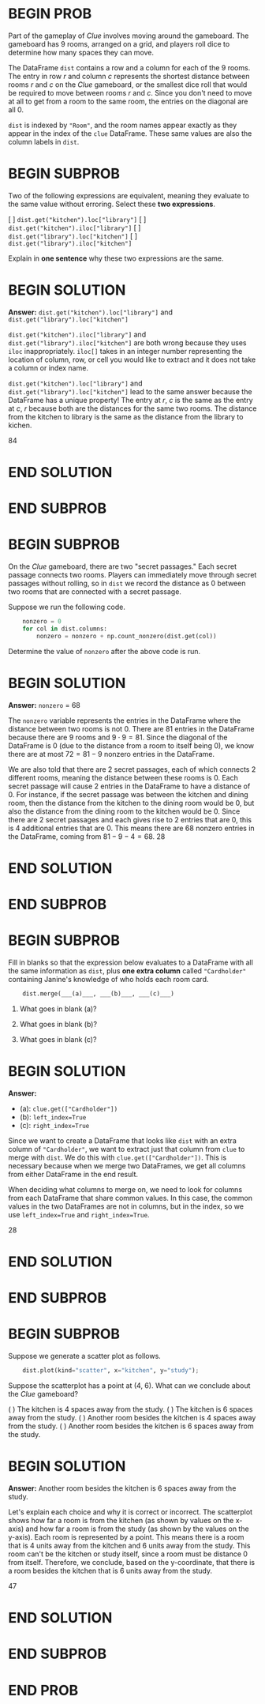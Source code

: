 # BEGIN PROB
Part of the gameplay of *Clue* involves moving around the gameboard. The
gameboard has 9 rooms, arranged on a grid, and players roll dice to
determine how many spaces they can move.

The DataFrame `dist` contains a row and a column for each of the 9
rooms. The entry in row $r$ and column $c$ represents the shortest
distance between rooms $r$ and $c$ on the *Clue* gameboard, or the
smallest dice roll that would be required to move between rooms $r$ and
$c$. Since you don't need to move at all to get from a room to the same
room, the entries on the diagonal are all 0.

`dist` is indexed by `"Room"`, and the room names appear exactly as they
appear in the index of the `clue` DataFrame. These same values are also
the column labels in `dist`.

# BEGIN SUBPROB

Two of the following expressions are equivalent, meaning they evaluate
to the same value without erroring. Select these **two expressions**.

[ ] `dist.get("kitchen").loc["library"]`
[ ] `dist.get("kitchen").iloc["library"]`
[ ] `dist.get("library").loc["kitchen"]`
[ ] `dist.get("library").iloc["kitchen"]`

Explain in **one sentence** why these two expressions are the same.

# BEGIN SOLUTION

**Answer:** `dist.get("kitchen").loc["library"]` and `dist.get("library").loc["kitchen"]`

`dist.get("kitchen").iloc["library"]` and `dist.get("library").iloc["kitchen"]` are both wrong because they uses `iloc` inappropriately. `iloc[]` takes in an integer number representing the location of column, row, or cell you would like to extract and it does not take a column or index name. 

`dist.get("kitchen").loc["library"]` and `dist.get("library").loc["kitchen"]` lead to the same answer because the DataFrame has a unique property! The entry at $r$, $c$ is the same as the entry at $c$, $r$ because both are the distances for the same two rooms. The distance from the kitchen to library is the same as the distance from the library to kichen. 

<average>84</average>

# END SOLUTION

# END SUBPROB

# BEGIN SUBPROB

On the *Clue* gameboard, there are two "secret passages.\" Each secret
passage connects two rooms. Players can immediately move through secret
passages without rolling, so in `dist` we record the distance as 0
between two rooms that are connected with a secret passage.

Suppose we run the following code.

```py
    nonzero = 0
    for col in dist.columns:
        nonzero = nonzero + np.count_nonzero(dist.get(col))
```

Determine the value of `nonzero` after the above code is run.

# BEGIN SOLUTION

**Answer:** `nonzero` = 68

The `nonzero` variable represents the entries in the DataFrame where the distance between two rooms is not 0. There are 81 entries in the DataFrame because there are 9 rooms and $9 \cdot 9 = 81$. Since the diagonal of the DataFrame is 0 (due to the distance from a room to itself being 0), we know there are at most $72 = 81 - 9$ nonzero entries in the DataFrame. 

We are also told that there are 2 secret passages, each of which connects 2 different rooms, meaning the distance between these rooms is 0. Each secret passage will cause 2 entries in the DataFrame to have a distance of 0. For instance, if the secret passage was between the kitchen and dining room, then the distance from the kitchen to the dining room would be 0, but also the distance from the dining room to the kitchen would be 0. Since there are 2 secret passages and each gives rise to 2 entries that are 0, this is 4 additional entries that are 0. This means there are 68 nonzero entries in the DataFrame, coming from $81 - 9 - 4 = 68$.
<average>28</average>

# END SOLUTION

# END SUBPROB

# BEGIN SUBPROB

Fill in blanks so that the expression below evaluates to a DataFrame
with all the same information as `dist`, plus **one extra column**
called `"Cardholder"` containing Janine's knowledge of who holds each
room card.

```py
    dist.merge(___(a)___, ___(b)___, ___(c)___)
```

1.  What goes in blank (a)?

2.  What goes in blank (b)?

3.  What goes in blank (c)?

# BEGIN SOLUTION

**Answer:** 

- (a): `clue.get(["Cardholder"])`
- (b): `left_index=True`
- (c): `right_index=True`



Since we want to create a DataFrame that looks like `dist` with an extra column of `"Cardholder"`, we want to extract just that column from `clue` to merge with `dist`. We do this with `clue.get(["Cardholder"])`. This is necessary because when we merge two DataFrames, we get all columns from either DataFrame in the end result.

When deciding what columns to merge on, we need to look for columns from each DataFrame that share common values. In this case, the common values in the two DataFrames are not in columns, but in the index, so we use `left_index=True` and `right_index=True`.

<average>28</average>

# END SOLUTION

# END SUBPROB

# BEGIN SUBPROB

Suppose we generate a scatter plot as follows.
```py
    dist.plot(kind="scatter", x="kitchen", y="study");
```
Suppose the scatterplot has a point at (4, 6). What can we conclude
about the *Clue* gameboard?

( ) The kitchen is 4 spaces away from the study.
( ) The kitchen is 6 spaces away from the study.
( ) Another room besides the kitchen is 4 spaces away from the study.
( ) Another room besides the kitchen is 6 spaces away from the study.

# BEGIN SOLUTION

**Answer:** Another room besides the kitchen is 6 spaces away from the study.

Let's explain each choice and why it is correct or incorrect. The scatterplot shows how far a room is from the kitchen (as shown by values on the x-axis) and how far a room is from the study (as shown by the values on the y-axis). Each room is represented by a point. This means there is a room that is 4 units away from the kitchen and 6 units away from the study. This room can't be the kitchen or study itself, since a room must be distance 0 from itself. Therefore, we conclude, based on the y-coordinate, that there is a room besides the kitchen that is 6 units away from the study.

<average>47</average>

# END SOLUTION

# END SUBPROB

# END PROB